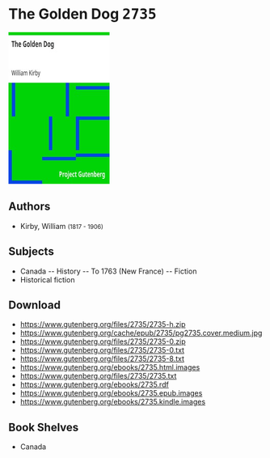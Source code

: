# The Golden Dog <kbd>2735</kbd>

![](./cover.medium.jpg "")

## Authors


 - Kirby, William <small>(1817 - 1906)</small>

## Subjects


 - Canada -- History -- To 1763 (New France) -- Fiction
 - Historical fiction

## Download


 - https://www.gutenberg.org/files/2735/2735-h.zip
 - https://www.gutenberg.org/cache/epub/2735/pg2735.cover.medium.jpg
 - https://www.gutenberg.org/files/2735/2735-0.zip
 - https://www.gutenberg.org/files/2735/2735-0.txt
 - https://www.gutenberg.org/files/2735/2735-8.txt
 - https://www.gutenberg.org/ebooks/2735.html.images
 - https://www.gutenberg.org/files/2735/2735.txt
 - https://www.gutenberg.org/ebooks/2735.rdf
 - https://www.gutenberg.org/ebooks/2735.epub.images
 - https://www.gutenberg.org/ebooks/2735.kindle.images

## Book Shelves


 - Canada
